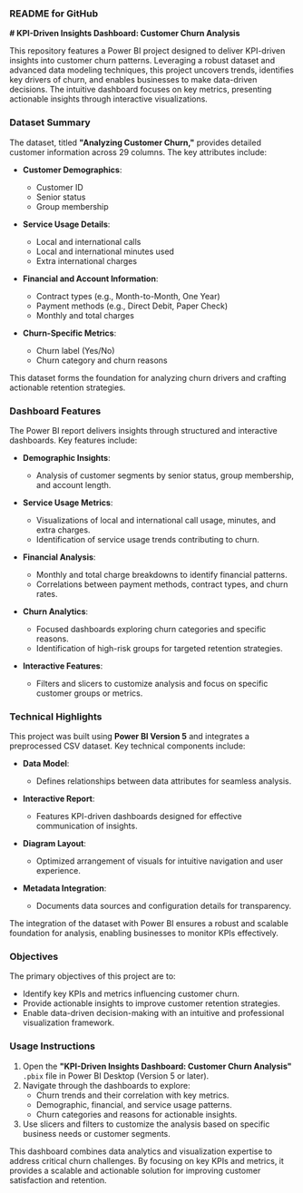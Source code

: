 ### README for GitHub  

**# KPI-Driven Insights Dashboard: Customer Churn Analysis**  

This repository features a Power BI project designed to deliver KPI-driven insights into customer churn patterns. Leveraging a robust dataset and advanced data modeling techniques, this project uncovers trends, identifies key drivers of churn, and enables businesses to make data-driven decisions. The intuitive dashboard focuses on key metrics, presenting actionable insights through interactive visualizations.  



### Dataset Summary  

The dataset, titled **"Analyzing Customer Churn,"** provides detailed customer information across 29 columns. The key attributes include:  

- **Customer Demographics**:  
  - Customer ID  
  - Senior status  
  - Group membership  

- **Service Usage Details**:  
  - Local and international calls  
  - Local and international minutes used  
  - Extra international charges  

- **Financial and Account Information**:  
  - Contract types (e.g., Month-to-Month, One Year)  
  - Payment methods (e.g., Direct Debit, Paper Check)  
  - Monthly and total charges  

- **Churn-Specific Metrics**:  
  - Churn label (Yes/No)  
  - Churn category and churn reasons  

This dataset forms the foundation for analyzing churn drivers and crafting actionable retention strategies.  



### Dashboard Features  

The Power BI report delivers insights through structured and interactive dashboards. Key features include:  

- **Demographic Insights**:  
  - Analysis of customer segments by senior status, group membership, and account length.  

- **Service Usage Metrics**:  
  - Visualizations of local and international call usage, minutes, and extra charges.  
  - Identification of service usage trends contributing to churn.  

- **Financial Analysis**:  
  - Monthly and total charge breakdowns to identify financial patterns.  
  - Correlations between payment methods, contract types, and churn rates.  

- **Churn Analytics**:  
  - Focused dashboards exploring churn categories and specific reasons.  
  - Identification of high-risk groups for targeted retention strategies.  

- **Interactive Features**:  
  - Filters and slicers to customize analysis and focus on specific customer groups or metrics.  



### Technical Highlights  

This project was built using **Power BI Version 5** and integrates a preprocessed CSV dataset. Key technical components include:  

- **Data Model**:  
  - Defines relationships between data attributes for seamless analysis.  

- **Interactive Report**:  
  - Features KPI-driven dashboards designed for effective communication of insights.  

- **Diagram Layout**:  
  - Optimized arrangement of visuals for intuitive navigation and user experience.  

- **Metadata Integration**:  
  - Documents data sources and configuration details for transparency.  

The integration of the dataset with Power BI ensures a robust and scalable foundation for analysis, enabling businesses to monitor KPIs effectively.  



### Objectives  

The primary objectives of this project are to:  

- Identify key KPIs and metrics influencing customer churn.  
- Provide actionable insights to improve customer retention strategies.  
- Enable data-driven decision-making with an intuitive and professional visualization framework.  



### Usage Instructions  

1. Open the **"KPI-Driven Insights Dashboard: Customer Churn Analysis"** `.pbix` file in Power BI Desktop (Version 5 or later).  
2. Navigate through the dashboards to explore:  
   - Churn trends and their correlation with key metrics.  
   - Demographic, financial, and service usage patterns.  
   - Churn categories and reasons for actionable insights.  
3. Use slicers and filters to customize the analysis based on specific business needs or customer segments.  


This dashboard combines data analytics and visualization expertise to address critical churn challenges. By focusing on key KPIs and metrics, it provides a scalable and actionable solution for improving customer satisfaction and retention.  

